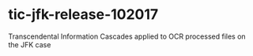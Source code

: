 # tic-jfk-release-102017
Transcendental Information Cascades applied to OCR processed files on the JFK case
